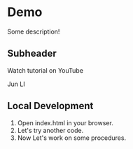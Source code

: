 # Demo

Some description!

## Subheader
Watch tutorial on YouTube

Jun LI

## Local Development
1. Open index.html in your browser.
2. Let's try another code.
3. Now Let's work on some procedures.